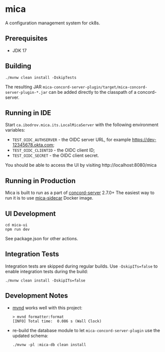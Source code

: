 # mica

A configuration management system for ck8s.

## Prerequisites

- JDK 17

## Building

```
./mvnw clean install -DskipTests
```

The resulting JAR `mica-concord-server-plugin/target/mica-concord-server-plugin-*.jar`
can be added directly to the classpath of a concord-server.

## Running in IDE

Start `ca.ibodrov.mica.its.LocalMicaServer` with the following environment variables:

- `TEST_OIDC_AUTHSERVER` - the OIDC server URL, for example https://dev-12345678.okta.com;
- `TEST_OIDC_CLIENTID` - the OIDC client ID;
- `TEST_OIDC_SECRET` - the OIDC client secret.

You should be able to access the UI by visiting http://localhost:8080/mica

## Running in Production

Mica is built to run as a part of [concord-server](https://github.com/walmartlabs/concord) 2.7.0+
The easiest way to run it is to use [mica-sidecar](./docker) Docker image.

## UI Development

```
cd mica-ui
npm run dev
```

See package.json for other actions.

## Integration Tests

Integration tests are skipped during regular builds. Use `-DskipITs=false` to
enable integration tests during the build:

```
./mvnw clean install -DskipITs=false
```

## Development Notes

- [mvnd](https://github.com/apache/maven-mvnd) works well with this project:
  ```
  > mvnd formatter:format
  [INFO] Total time:  0.086 s (Wall Clock)
  ```

- re-build the database module to let `mica-concord-server-plugin` use the updated schema:
  ``` 
  ./mvnw -pl :mica-db clean install
  ```
